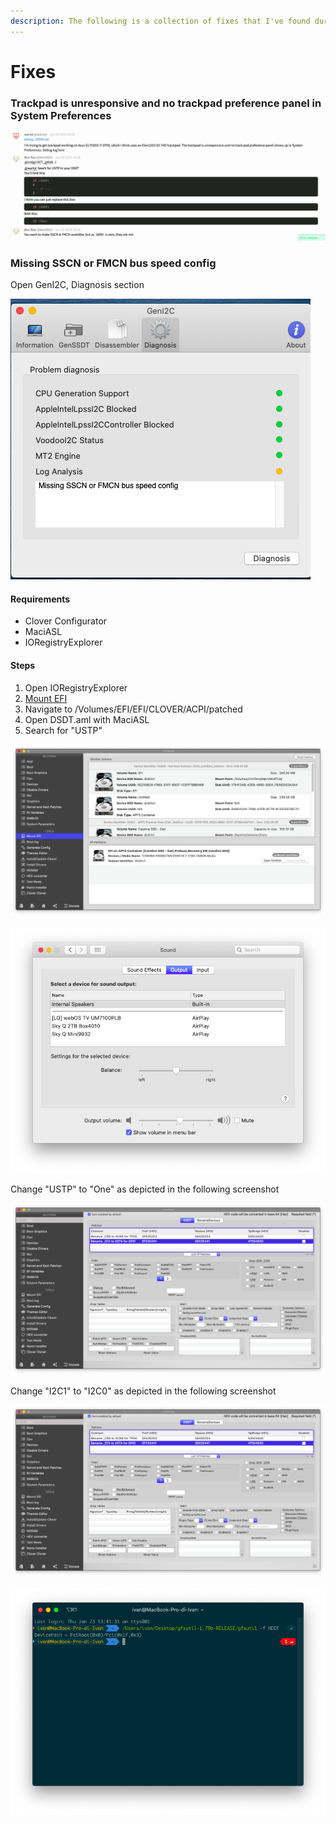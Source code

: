```yaml
---
description: The following is a collection of fixes that I've found during the time
---
```


# Fixes

### Trackpad is unresponsive and no trackpad preference panel in System Preferences

![From gitter.im/alexandred/VoodooI2C](../../.gitbook/assets/image%20%286%29.png)

### Missing SSCN or FMCN bus speed config

Open GenI2C, Diagnosis section

![](../../.gitbook/assets/image%20%2823%29.png)

#### Requirements

* Clover Configurator
* MaciASL
* IORegistryExplorer

#### Steps

1. Open IORegistryExplorer
2. [Mount EFI](../../efi/mount-efi.md)
3. Navigate to /Volumes/EFI/EFI/CLOVER/ACPI/patched
4. Open DSDT.aml with MaciASL
5. Search for "USTP"

![Step 1: search &quot;I2C&quot;](../../.gitbook/assets/image%20%289%29.png)

![](../../.gitbook/assets/image%20%2820%29.png)

Change "USTP" to "One" as depicted in the following screenshot

![Change &quot;If \(USTP&quot; to &quot;If \(One&quot;](../../.gitbook/assets/image%20%288%29.png)

Change "I2C1" to "I2C0" as depicted in the following screenshot

![Change &quot;If \(USTP&quot; to &quot;If \(One&quot;](../../.gitbook/assets/image%20%288%29.png)

![](../../.gitbook/assets/image%20%2818%29.png)

